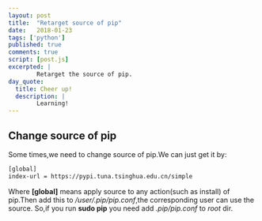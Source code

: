 ```yaml
---
layout: post
title:  "Retarget source of pip"
date:   2018-01-23
tags: ['python']
published: true
comments: true
script: [post.js]
excerpted: |
        Retarget the source of pip.
day_quote:
  title: Cheer up!
  description: |
        Learning!
---
```


## Change source of pip

  Some times,we need to change source of pip.We can just get it by:

```bash
[global]
index-url = https://pypi.tuna.tsinghua.edu.cn/simple
```
  Where **[global]** means apply source to any action(such as install) of pip.Then add this to */user/.pip/pip.conf*,the corresponding user can use the source.
  So,if you run **sudo pip** you need add *.pip/pip.conf* to *root* dir.

